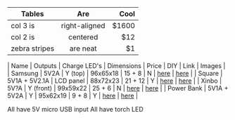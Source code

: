 | Tables        | Are           | Cool  |
| ------------- |:-------------:| -----:|
| col 3 is      | right-aligned | $1600 |
| col 2 is      | centered      |   $12 |
| zebra stripes | are neat      |    $1 |

| Name	      | Outputs       | Charge LED's | Dimensions | Price   | DIY | Link     | Images   |
| Samsung    | 5V2A          | Y (top)      | 96x65x18   | 15 + 8  | N   | [here]() | [here]() |
| Square     | 5V1A + 5V2.1A | LCD panel    | 88x72x23   | 21 + 12 | Y   | [here]() | [here]() |
| Xinbo      | 5V?A          | Y (front)    | 99x59x22   | 25 + 6  | N   | [here]() | [here]() |
| Power Bank | 5V1A + 5V2A   | Y            | 95x62x19   | 9 + 8   | Y   | [here]() | [here]() |

All have 5V micro USB input
All have torch LED

